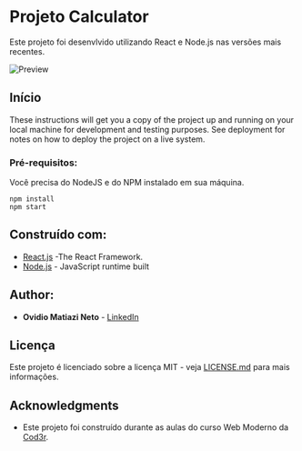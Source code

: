 # Projeto Calculator


Este projeto foi desenvlvido utilizando React e Node.js nas versões mais recentes.

![Preview](https://github.com/omnweb/react-calculator/blob/master/Calculator.gif?raw=true)

## Início

These instructions will get you a copy of the project up and running on your local machine for development and testing purposes. See deployment for notes on how to deploy the project on a live system.

### Pré-requisitos:

Você precisa do NodeJS e do NPM instalado em sua máquina.

```
npm install
npm start
```

## Construído com:

* [React.js](https://pt-br.reactjs.org/) -The React Framework.
* [Node.js](https://nodejs.org/en/) - JavaScript runtime built

## Author:

* **Ovidio Matiazi Neto** - [LinkedIn](https://www.linkedin.com/in/ovidio-matiazi-neto-38a937130/)


## Licença

Este projeto é licenciado sobre a licença MIT - veja [LICENSE.md](LICENSE.md) para mais informações.

## Acknowledgments

* Este projeto foi construído durante as aulas do curso Web Moderno da [Cod3r](https://github.com/cod3rcursos).
